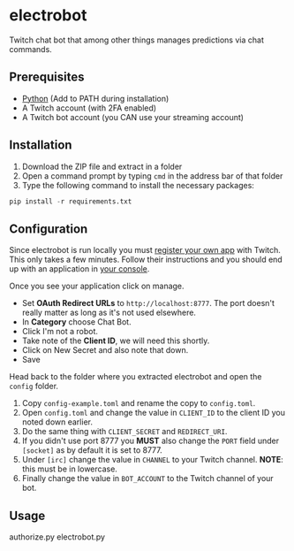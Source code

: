 # electrobot

Twitch chat bot that among other things manages predictions via chat commands.

## Prerequisites

- [Python](https://www.python.org/downloads/) (Add to PATH during installation)
- A Twitch account (with 2FA enabled)
- A Twitch bot account (you CAN use your streaming account)

## Installation

1. Download the ZIP file and extract in a folder
2. Open a command prompt by typing `cmd` in the address bar of that folder
3. Type the following command to install the necessary packages:

```python
pip install -r requirements.txt
```

## Configuration

Since electrobot is run locally you must [register your own app](https://dev.twitch.tv/docs/authentication/register-app/) with Twitch. This only takes a few minutes.
Follow their instructions and you should end up with an application in [your console](https://dev.twitch.tv/console/apps).

Once you see your application click on manage.

- Set **OAuth Redirect URLs** to `http://localhost:8777`.
 The port doesn't really matter as long as it's not used elsewhere.
- In **Category** choose Chat Bot.
- Click I'm not a robot.
- Take note of the **Client ID**, we will need this shortly.
- Click on New Secret and also note that down.
- Save

Head back to the folder where you extracted electrobot and open the `config` folder.

1. Copy `config-example.toml` and rename the copy to `config.toml`.
2. Open `config.toml` and change the value in `CLIENT_ID` to the client ID you noted down earlier.
3. Do the same thing with `CLIENT_SECRET` and `REDIRECT_URI`.
4. If you didn't use port 8777 you **MUST** also change the `PORT` field under `[socket]` as by default it is set to 8777.
5. Under `[irc]` change the value in `CHANNEL` to your Twitch channel. **NOTE**: this must be in lowercase.
6. Finally change the value in `BOT_ACCOUNT` to the Twitch channel of your bot.

## Usage
authorize.py
electrobot.py















